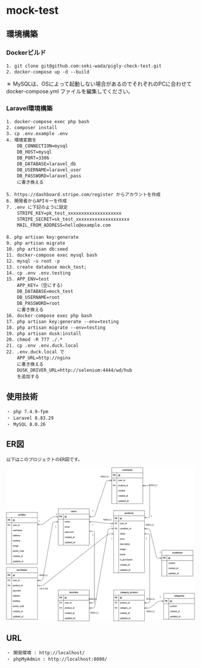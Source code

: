 # mock-test

## 環境構築
### Dockerビルド
    1. git clone git@github.com:soki-wada/pigly-check-test.git
    2. docker-compose up -d --build

  ＊ MySQLは、OSによって起動しない場合があるのでそれぞれのPCに合わせて docker-compose.yml ファイルを編集してください。

### Laravel環境構築
    1. docker-compose exec php bash
    2. composer install
    3. cp .env.example .env
    4. 環境変数を
        DB_CONNECTION=mysql
        DB_HOST=mysql
        DB_PORT=3306
        DB_DATABASE=laravel_db
        DB_USERNAME=laravel_user
        DB_PASSWORD=laravel_pass
        に書き換える

    5. https://dashboard.stripe.com/register からアカウントを作成
    6. 開発者からAPIキーを作成
    7. .env に下記のように設定
        STRIPE_KEY=pk_test_xxxxxxxxxxxxxxxxxxxx
        STRIPE_SECRET=sk_test_xxxxxxxxxxxxxxxxxxxx
        MAIL_FROM_ADDRESS=hello@example.com

    8. php artisan key:generate
    9. php artisan migrate
    10. php artisan db:seed
    11. docker-compose exec mysql bash
    12. mysql -u root -p
    13. create database mock_test;
    14. cp .env .env.testing
    15. APP_ENV=test
        APP_KEY=（空にする）
        DB_DATABASE=mock_test
        DB_USERNAME=root
        DB_PASSWORD=root 
        に書き換える
    16. docker-compose exec php bash
    17. php artisan key:generate --env=testing
    18. php artisan migrate --env=testing
    19. php artisan dusk:install
    20. chmod -R 777 ./.*
    21. cp .env .env.duck.local
    22. .env.duck.local で
        APP_URL=http://nginx
        に書き換える
        DUSK_DRIVER_URL=http://selenium:4444/wd/hub
        を追加する


## 使用技術
    ・ php 7.4.9-fpm
    ・ Laravel 8.83.29
    ・ MySQL 8.0.26

## ER図
    以下はこのプロジェクトのER図です。

![ER図](https://github.com/soki-wada/mock1/blob/main/mock.png)

## URL
    ・ 開発環境 : http://localhost/
    ・ phpMyAdmin : http://localhost:8080/
